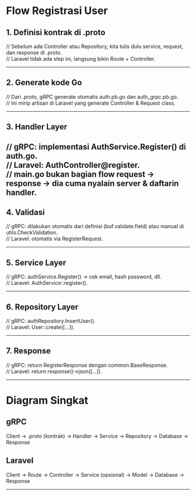 # Flow Registrasi User 
## 1. Definisi kontrak di .proto
// Sebelum ada Controller atau Repository, kita tulis dulu service, request, dan response di .proto.  
// Laravel tidak ada step ini, langsung bikin Route + Controller.

---

## 2. Generate kode Go
// Dari .proto, gRPC generate otomatis auth.pb.go dan auth_grpc.pb.go.  
// Ini mirip artisan di Laravel yang generate Controller & Request class.

---

## 3. Handler Layer
// gRPC: implementasi AuthService.Register() di auth.go.  
// Laravel: AuthController@register.  
// main.go bukan bagian flow request → response → dia cuma nyalain server & daftarin handler.
---

## 4. Validasi
// gRPC: dilakukan otomatis dari definisi (buf.validate.field) atau manual di utils.CheckValidation.  
// Laravel: otomatis via RegisterRequest.

---

## 5. Service Layer
// gRPC: authService.Register() → cek email, hash password, dll.  
// Laravel: AuthService::register().

---

## 6. Repository Layer
// gRPC: authRepository.InsertUser().  
// Laravel: User::create([...]).

---

## 7. Response
// gRPC: return RegisterResponse dengan common.BaseResponse.  
// Laravel: return response()->json([...]).

--- 

# Diagram Singkat

## gRPC
Client → .proto (kontrak) → Handler → Service → Repository → Database → Response

## Laravel
Client → Route → Controller → Service (opsional) → Model → Database → Response

---
